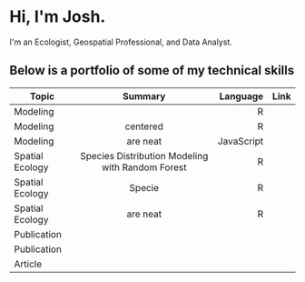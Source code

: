 # Hi, I'm Josh. 
I'm an Ecologist, Geospatial Professional, and Data Analyst.

## Below is a portfolio of some of my technical skills

| Topic                  | Summary                                                     | Language    | Link    |
| -------------          |:-------------:                                              | -----:      |-------  |
| Modeling               |                                                             | R           |         |
| Modeling               | centered                                                    |   R         |         |    
| Modeling               | are neat                                                    |  JavaScript |         |
| Spatial Ecology        | Species Distribution Modeling with Random Forest            | R           |         |
| Spatial Ecology        | Specie                                                    |  R          |         |
| Spatial Ecology        | are neat                                                    |    R        |         |
| Publication              |                                                          |              |          |
| Publication             |                                                            |              |          |
| Article                                                                                                        |

